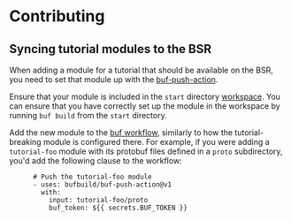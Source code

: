 Contributing
============

## Syncing tutorial modules to the BSR

When adding a module for a tutorial that should be available on the BSR, you need to set that module up with the [buf-push-action](https://github.com/bufbuild/buf-push-action). 

Ensure that your module is included in the `start` directory [workspace](../../start/buf.work.yaml). You can ensure that you have correctly set up the module in the workspace by running `buf build` from the `start` directory.

Add the new module to the [buf workflow](../workflows/buf.yaml), similarly to how the tutorial-breaking module is configured there. For example, if you were adding a `tutorial-foo` module with its protobuf files defined in a `proto` subdirectory, you'd add the following clause to the workflow:
```
      # Push the tutorial-foo module
      - uses: bufbuild/buf-push-action@v1
        with:
          input: tutorial-foo/proto
          buf_token: ${{ secrets.BUF_TOKEN }}
```
